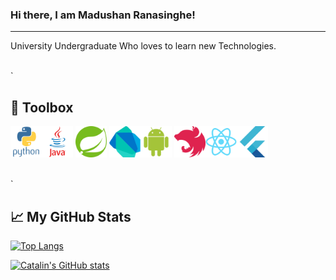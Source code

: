 ### Hi there, I am Madushan Ranasinghe!
---

University Undergraduate Who loves to learn new Technologies.

<br />`



## 🧰 Toolbox


<img src="https://github.com/devicons/devicon/blob/2ae2a900d2f041da66e950e4d48052658d850630/icons/python/python-original-wordmark.svg" alt="CSS Logo" width="50" height="50"/><img src="https://github.com/devicons/devicon/blob/2ae2a900d2f041da66e950e4d48052658d850630/icons/java/java-original-wordmark.svg" alt="CSS Logo" width="50" height="50"/>
<img src="https://github.com/devicons/devicon/blob/2ae2a900d2f041da66e950e4d48052658d850630/icons/spring/spring-original.svg" alt="JavaScript Logo" width="50" height="50"/>
<img src="https://github.com/devicons/devicon/blob/2ae2a900d2f041da66e950e4d48052658d850630/icons/dart/dart-original.svg" alt="CSS Logo" width="50" height="50"/><img src="https://github.com/devicons/devicon/blob/2ae2a900d2f041da66e950e4d48052658d850630/icons/android/android-original.svg" alt="JavaScript Logo" width="50" height="50"/>
<img src="https://github.com/devicons/devicon/blob/2ae2a900d2f041da66e950e4d48052658d850630/icons/nestjs/nestjs-plain.svg" alt="CSS Logo" width="50" height="50"/><img src="https://github.com/devicons/devicon/blob/2ae2a900d2f041da66e950e4d48052658d850630/icons/react/react-original.svg" alt="CSS Logo" width="50" height="50"/><img src="https://github.com/devicons/devicon/blob/2ae2a900d2f041da66e950e4d48052658d850630/icons/flutter/flutter-original.svg" alt="CSS Logo" width="50" height="50"/>



<br />`




## &#x1f4c8; My GitHub Stats

[![Top Langs](https://github-readme-stats.vercel.app/api/top-langs/?username=Madushan98&hide=html,css&theme=radical)](https://github.com/anuraghazra/github-readme-stats)

[![Catalin's GitHub stats](https://github-readme-stats.vercel.app/api?username=Madushan98&theme=radical)](https://github.com/anuraghazra/github-readme-stats)



<!--
**Madushan98/Madushan98** is a ✨ _special_ ✨ repository because its `README.md` (this file) appears on your GitHub profile.

Here are some ideas to get you started:

- 🔭 I’m currently working on ...
- 🌱 I’m currently learning ...
- 👯 I’m looking to collaborate on ...
- 🤔 I’m looking for help with ...
- 💬 Ask me about ...
- 📫 How to reach me: ...
- 😄 Pronouns: ...
- ⚡ Fun fact: ...
-->
